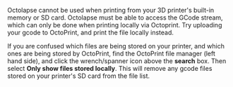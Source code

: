 Octolapse cannot be used when printing from your 3D printer's built-in memory or SD card.  Octolapse must be able to access the GCode stream, which can only be done when printing locally via Octoprint.  Try uploading your gcode to OctoPrint, and print the file locally instead.

If you are confused which files are being stored on your printer, and which ones are being stored by OctoPrint, find the OctoPrint file manager (left hand side), and click the wrench/spanner icon above the **search** box.  Then select **Only show files stored locally**.  This will remove any gcode files stored on your printer's SD card from the file list.
